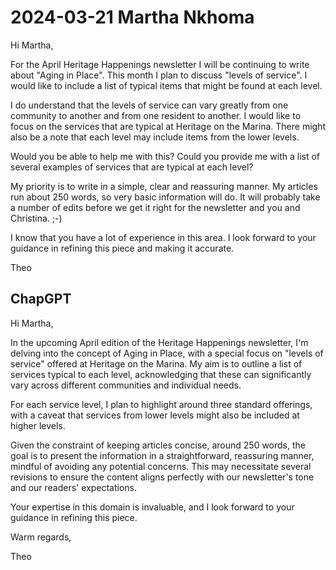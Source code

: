 # 2024-03-21 Martha Nkhoma

Hi Martha,

For the April Heritage Happenings newsletter I will be continuing to write about "Aging in Place". This month I plan to discuss "levels of service". I would like to include a list of typical items that might be found at each level.

I do understand that the levels of service can vary greatly from one community to another and from one resident to another. I would like to focus on the services that are typical at Heritage on the Marina. There might also be a note that each level may include items from the lower levels.

Would you be able to help me with this? Could you provide me with a list of several examples of services that are typical at each level?

My priority is to write in a simple, clear and reassuring  manner. My articles run about 250 words, so very basic information will do. It will probably take a number of edits before we get it right for the newsletter and you and Christina.
;-)

I know that you have a lot of experience in this area.  I look forward to your guidance in refining this piece and making it accurate.

Theo


## ChapGPT

Hi Martha,

In the upcoming April edition of the Heritage Happenings newsletter, I'm delving into the concept of Aging in Place, with a special focus on "levels of service" offered at Heritage on the Marina. My aim is to outline a list of services typical to each level, acknowledging that these can significantly vary across different communities and individual needs.

For each service level, I plan to highlight around three standard offerings, with a caveat that services from lower levels might also be included at higher levels.

Given the constraint of keeping articles concise, around 250 words, the goal is to present the information in a straightforward, reassuring manner, mindful of avoiding any potential concerns. This may necessitate several revisions to ensure the content aligns perfectly with our newsletter's tone and our readers' expectations.

Your expertise in this domain is invaluable, and I look forward to your guidance in refining this piece.

Warm regards,

Theo
